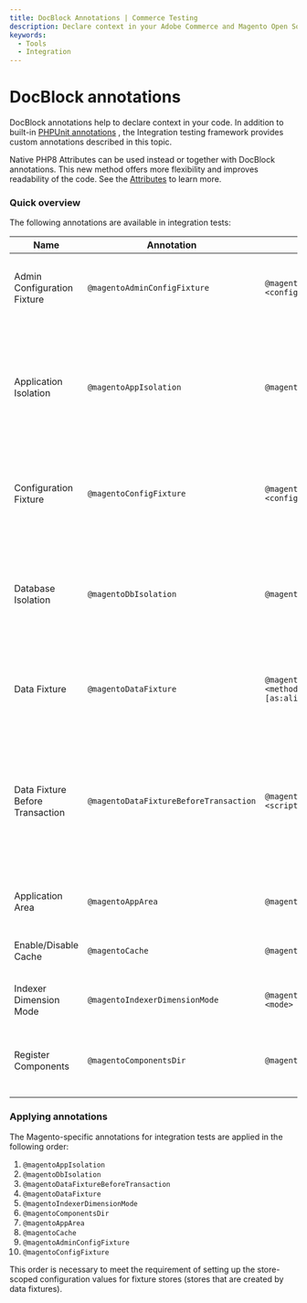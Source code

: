 ```yaml
---
title: DocBlock Annotations | Commerce Testing
description: Declare context in your Adobe Commerce and Magento Open Source code with DocBlock annotations.
keywords:
  - Tools
  - Integration
---
```


# DocBlock annotations

DocBlock annotations help to declare context in your code. In addition to built-in [PHPUnit annotations][]
, the Integration testing framework provides custom annotations described in this topic.

<InlineAlert variant="info" slots="text" />

Native PHP8 Attributes can be used instead or together with DocBlock annotations. This new method offers more flexibility and improves readability of the code. See the [Attributes](../attributes/index.md) to learn more.

### Quick overview

The following annotations are available in integration tests:

Name|Annotation|Format|Description
---|---|---|---
Admin Configuration Fixture|`@magentoAdminConfigFixture`|`@magentoAdminConfigFixture <config_path> <config_value>`| Configures an admin setting for the test run. For example, to enable Captcha, you would use `@magentoAdminConfigFixture admin/captcha/enable 1`.
Application Isolation|`@magentoAppIsolation`|`@magentoAppIsolation enabled/disabled`|Enables or disables application isolation when you run tests. When enabled, an application state after a test run will be the same as before the test run. For example, you should enable it, when you want to create sessions in a test, but you don't want them to affect other tests.
Configuration Fixture|`@magentoConfigFixture`|`@magentoConfigFixture [<store_code>_store] <config_path> <config_value>`|Sets up configuration settings for a particular test. The list of settings is stored in the `core_config_data` database table. After the test execution, the settings revert to their original state.
Database Isolation|`@magentoDbIsolation`|`@magentoDbIsolation enabled/disabled`|Enables or disables database isolation. Disabled by default, unless you are using `@magentoDataFixture`, in which case it is enabled by default. All data, required for a test, live during transaction only. Any test results won't be written in a database.
Data Fixture|`@magentoDataFixture`|`@magentoDataFixture <script_filename> / <method_name>/<fully_qualified_class_name> [as:alias with:{}]`|Points to a file or a method which creates testing entities (fixtures) for test execution. These are applied during the transaction.
Data Fixture Before Transaction|`@magentoDataFixtureBeforeTransaction`|`@magentoDataFixtureBeforeTransaction <script_filename>/<method_name>`|Points to a file or a method which creates testing entities (fixtures) for test execution before the transaction has begun. You will need to implement a rollback file for changes made here. (e.g. Fixture file my_fixture.php would also require a my_fixture_rollback.php that reverts the original fixture's changed.)
Application Area|`@magentoAppArea`|`@magentoAppArea adminhtml frontend global`|Configures test environment in the context of specified application area.
Enable/Disable Cache|`@magentoCache`|`@magentoCache all enabled disabled`|Enables or disables certain cache segment or all of them to prevent isolation problems.
Indexer Dimension Mode|`@magentoIndexerDimensionMode`|`@magentoIndexerDimensionMode <indexer> <mode>`|Sets the indexer dimension mode for the test run. More information can be found in the [DevBlog](https://community.magento.com/t5/Magento-DevBlog/Indexers-parallelization-and-optimization/ba-p/104922).
Register Components|`@magentoComponentsDir`|`@magentoComponentsDir <dir_path>`|Registers fixture components from specified directory (recursively). Unregisters the components after the test is finished.

### Applying annotations

The Magento-specific annotations for integration tests are applied in the following order:

1. `@magentoAppIsolation`
1. `@magentoDbIsolation`
1. `@magentoDataFixtureBeforeTransaction`
1. `@magentoDataFixture`
1. `@magentoIndexerDimensionMode`
1. `@magentoComponentsDir`
1. `@magentoAppArea`
1. `@magentoCache`
1. `@magentoAdminConfigFixture`
1. `@magentoConfigFixture`

This order is necessary to meet the requirement of setting up the store-scoped configuration values for fixture stores (stores that are created by data fixtures).

<!-- LINK DEFINITIONS -->

[PHPUnit annotations]: https://phpunit.readthedocs.io/en/9.5/annotations.html
